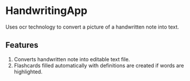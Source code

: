 # HandwritingApp
Uses ocr technology to convert a picture of a handwritten note into text.

## Features
1. Converts handwritten note into editable text file.
2. Flashcards filled automatically with definitions are created if words are highlighted.
